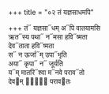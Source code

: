 +++
title = "०२ तं यज्ञसाधमपि"

+++
तं᳓ यज्ञसा᳓धम् अ᳓पि वातयामसि  
ऋत᳓स्य पथा᳓ न᳓मसा हवि᳓ष्मता  
देव᳓ताता हवि᳓ष्मता  
स᳓ न ऊर्जा᳓म् उपा᳓भृति  
अया᳓ कृपा᳓ न᳓ जूर्यति  
य᳓म् मातरि᳓श्वा म᳓नवे पराव᳓तो  
देव᳓म् भाः᳐᳓ पराव᳓तः